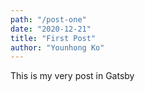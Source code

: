 ```yaml
---
path: "/post-one"
date: "2020-12-21"
title: "First Post"
author: "Younhong Ko"
---
```


This is my very post in Gatsby
